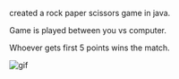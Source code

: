 created a rock paper scissors game in java.

Game is played between you vs computer.

Whoever gets first 5 points wins the match.


![gif](https://user-images.githubusercontent.com/50794409/191702456-17435ffa-ba64-4552-9956-dd68f0779008.gif)
